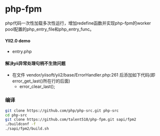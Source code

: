 # php-fpm
php代码一次性加载多次性运行，增加redefine函数并实现php-fpm的worker pool配置的php_entry_file和php_entry_func。

#### YII2.0 demo
* entry.php

#### 解决yii异常处理句柄不生效问题
* 在文件 vendor/yiisoft/yii2/base/ErrorHandler.php:261 后添加如下代码(即error_get_last()所在行的后面)
  * error_clear_last();

### 编译
```sh
git clone https://github.com/php/php-src.git php-src
cd php-src
git clone https://github.com/talent518/php-fpm.git sapi/fpm2
./buildconf -f
./sapi/fpm2/build.sh
```
